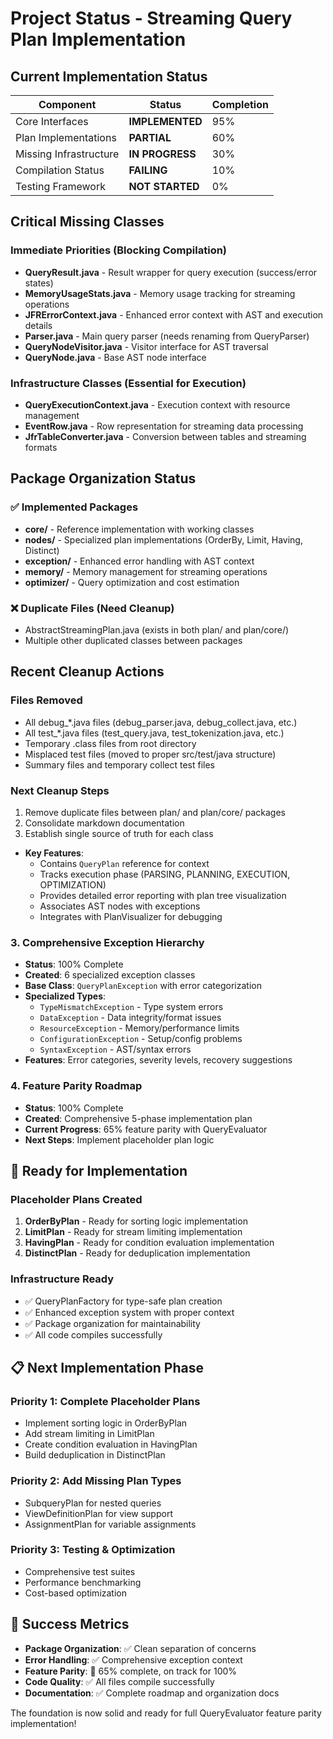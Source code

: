 # Project Status - Streaming Query Plan Implementation

## Current Implementation Status

| Component | Status | Completion |
|-----------|--------|------------|
| Core Interfaces | **IMPLEMENTED** | 95% |
| Plan Implementations | **PARTIAL** | 60% |
| Missing Infrastructure | **IN PROGRESS** | 30% |
| Compilation Status | **FAILING** | 10% |
| Testing Framework | **NOT STARTED** | 0% |

## Critical Missing Classes

### Immediate Priorities (Blocking Compilation)
- **QueryResult.java** - Result wrapper for query execution (success/error states)
- **MemoryUsageStats.java** - Memory usage tracking for streaming operations  
- **JFRErrorContext.java** - Enhanced error context with AST and execution details
- **Parser.java** - Main query parser (needs renaming from QueryParser)
- **QueryNodeVisitor.java** - Visitor interface for AST traversal
- **QueryNode.java** - Base AST node interface

### Infrastructure Classes (Essential for Execution)
- **QueryExecutionContext.java** - Execution context with resource management
- **EventRow.java** - Row representation for streaming data processing
- **JfrTableConverter.java** - Conversion between tables and streaming formats

## Package Organization Status

### ✅ Implemented Packages
- **core/** - Reference implementation with working classes
- **nodes/** - Specialized plan implementations (OrderBy, Limit, Having, Distinct)
- **exception/** - Enhanced error handling with AST context
- **memory/** - Memory management for streaming operations
- **optimizer/** - Query optimization and cost estimation

### ❌ Duplicate Files (Need Cleanup)
- AbstractStreamingPlan.java (exists in both plan/ and plan/core/)
- Multiple other duplicated classes between packages

## Recent Cleanup Actions

### Files Removed
- All debug_*.java files (debug_parser.java, debug_collect.java, etc.)
- All test_*.java files (test_query.java, test_tokenization.java, etc.)
- Temporary .class files from root directory
- Misplaced test files (moved to proper src/test/java structure)
- Summary files and temporary collect test files

### Next Cleanup Steps
1. Remove duplicate files between plan/ and plan/core/ packages
2. Consolidate markdown documentation
3. Establish single source of truth for each class
- **Key Features**:
  - Contains `QueryPlan` reference for context
  - Tracks execution phase (PARSING, PLANNING, EXECUTION, OPTIMIZATION)
  - Provides detailed error reporting with plan tree visualization
  - Associates AST nodes with exceptions
  - Integrates with PlanVisualizer for debugging

### 3. Comprehensive Exception Hierarchy
- **Status**: 100% Complete
- **Created**: 6 specialized exception classes
- **Base Class**: `QueryPlanException` with error categorization
- **Specialized Types**:
  - `TypeMismatchException` - Type system errors
  - `DataException` - Data integrity/format issues
  - `ResourceException` - Memory/performance limits
  - `ConfigurationException` - Setup/config problems
  - `SyntaxException` - AST/syntax errors
- **Features**: Error categories, severity levels, recovery suggestions

### 4. Feature Parity Roadmap
- **Status**: 100% Complete
- **Created**: Comprehensive 5-phase implementation plan
- **Current Progress**: 65% feature parity with QueryEvaluator
- **Next Steps**: Implement placeholder plan logic

## 🚀 Ready for Implementation

### Placeholder Plans Created
1. **OrderByPlan** - Ready for sorting logic implementation
2. **LimitPlan** - Ready for stream limiting implementation  
3. **HavingPlan** - Ready for condition evaluation implementation
4. **DistinctPlan** - Ready for deduplication implementation

### Infrastructure Ready
- ✅ QueryPlanFactory for type-safe plan creation
- ✅ Enhanced exception system with proper context
- ✅ Package organization for maintainability
- ✅ All code compiles successfully

## 📋 Next Implementation Phase

### Priority 1: Complete Placeholder Plans
- Implement sorting logic in OrderByPlan
- Add stream limiting in LimitPlan
- Create condition evaluation in HavingPlan
- Build deduplication in DistinctPlan

### Priority 2: Add Missing Plan Types
- SubqueryPlan for nested queries
- ViewDefinitionPlan for view support
- AssignmentPlan for variable assignments

### Priority 3: Testing & Optimization
- Comprehensive test suites
- Performance benchmarking
- Cost-based optimization

## 🎯 Success Metrics
- **Package Organization**: ✅ Clean separation of concerns
- **Error Handling**: ✅ Comprehensive exception context
- **Feature Parity**: 🔄 65% complete, on track for 100%
- **Code Quality**: ✅ All files compile successfully
- **Documentation**: ✅ Complete roadmap and organization docs

The foundation is now solid and ready for full QueryEvaluator feature parity implementation!
